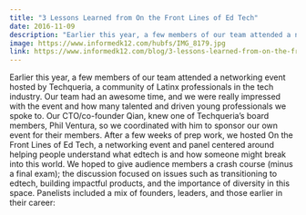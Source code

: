 ```yaml
---
title: "3 Lessons Learned from On the Front Lines of Ed Tech"
date: 2016-11-09
description: "Earlier this year, a few members of our team attended a networking event hosted by Techqueria, a community of Latinx professionals in the tech industry. Our team had an awesome time, and we were really impressed with the event and how many talented and driven young professionals we spoke to."
image: https://www.informedk12.com/hubfs/IMG_8179.jpg
link: https://www.informedk12.com/blog/3-lessons-learned-from-on-the-front-lines-of-ed-tech
---
```


Earlier this year, a few members of our team attended a networking event hosted by Techqueria, a community of Latinx professionals in the tech industry. Our team had an awesome time, and we were really impressed with the event and how many talented and driven young professionals we spoke to. Our CTO/co-founder Qian, knew one of Techqueria’s board members, Phil Ventura, so we coordinated with him to sponsor our own event for their members. After a few weeks of prep work, we hosted On the Front Lines of Ed Tech, a networking event and panel centered around helping people understand what edtech is and how someone might break into this world. We hoped to give audience members a crash course (minus a final exam); the discussion focused on issues such as transitioning to edtech, building impactful products, and the importance of diversity in this space. Panelists included a mix of founders, leaders, and those earlier in their career:

